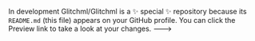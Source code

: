In development
Glitchml/Glitchml is a ✨ special ✨ repository because its `README.md` (this file) appears on your GitHub profile.
You can click the Preview link to take a look at your changes.
--->
